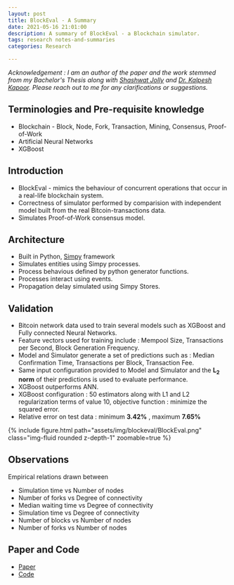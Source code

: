 ```yaml
---
layout: post
title: BlockEval - A Summary
date: 2021-05-16 21:01:00
description: A summary of BlockEval - a Blockchain simulator.
tags: research notes-and-summaries
categories: Research

---
```

*Acknowledgement : I am an author of the paper and the work stemmed from my Bachelor's Thesis along with [Shashwat Jolly](https://blog.shashwatjolly.com/) and [Dr. Kalpesh Kapoor](https://www.iitg.ac.in/kalpesh/). Please reach out to me for any clarifications or suggestions.*

## Terminologies and Pre-requisite knowledge

* Blockchain - Block, Node, Fork, Transaction, Mining, Consensus, Proof-of-Work
* Artificial Neural Networks
* XGBoost

## Introduction

* BlockEval - mimics the behaviour of concurrent operations that occur in a real-life blockchain system.
* Correctness of simulator performed by comparision with independent model built from the real Bitcoin-transactions data.
* Simulates Proof-of-Work consensus model.

## Architecture

* Built in Python, [Simpy](https://simpy.readthedocs.io/en/latest/) framework
* Simulates entities using Simpy processes.
* Process behavious defined by python generator functions.
* Processes interact using events.
* Propagation delay simulated using Simpy Stores.

## Validation

* Bitcoin network data used to train several models such as XGBoost and Fully connected Neural Networks.
* Feature vectors used for training include : Mempool Size, Transactions per Second, Block Generation Frequency.
* Model and Simulator generate a set of predictions such as : Median Confirmation Time, Transactions per Block, Transaction Fee.
* Same input configuration provided to Model and Simulator and the **L<sub>2</sub> norm** of their predictions is used to evaluate performance.
* XGBoost outperforms ANN.
* XGBoost configuration : 50 estimators along with L1 and L2 regularization terms of value 10, objective function : minimize the squared
error.
* Relative error on test data : minimum **3.42%** , maximum **7.65%**
<div class="col-sm mt-3 mt-md-0">
    {% include figure.html path="assets/img/blockeval/BlockEval.png" class="img-fluid rounded z-depth-1" zoomable=true %}
</div>

## Observations

Empirical relations drawn between

* Simulation time vs Number of nodes
* Number of forks vs Degree of connectivity
* Median waiting time vs Degree of connectivity
* Simulation time vs Degree of connectivity
* Number of blocks vs Number of nodes
* Number of forks vs Number of nodes

## Paper and Code

* [Paper](https://ieeexplore.ieee.org/document/9352838)
* [Code](https://github.com/deepakgouda/BlockEval)
